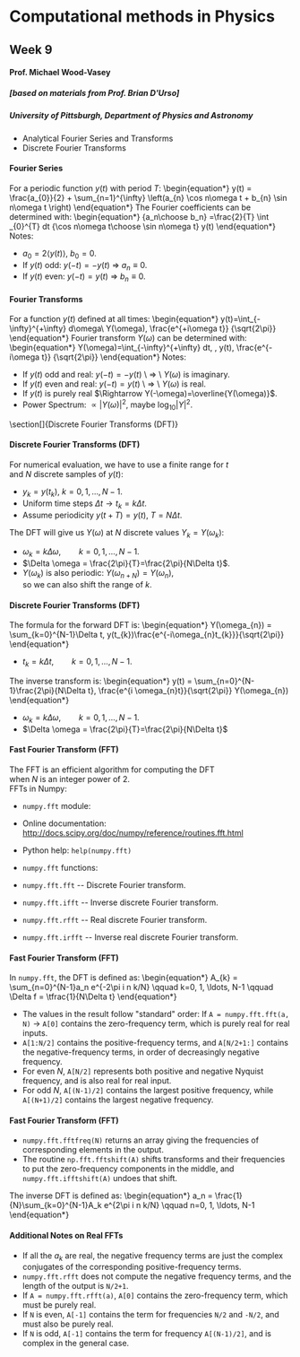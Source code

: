 # Computational methods in Physics
## Week 9
#### Prof. Michael Wood-Vasey
##### [based on materials from Prof. Brian D'Urso]
##### University of Pittsburgh, Department of Physics and Astronomy

* Analytical Fourier Series and Transforms
* Discrete Fourier Transforms

#### Fourier Series
For a periodic function $y(t)$ with period $T$:
\begin{equation*}
y(t) = \frac{a_{0}}{2} + \sum_{n=1}^{\infty} \left(a_{n} \cos
n\omega t + b_{n} \sin n\omega t
\right)
\end{equation*}
The Fourier coefficients can be determined with:
\begin{equation*}
{a_n\choose b_n}  =\frac{2}{T} \int _{0}^{T} dt {\cos n\omega
t\choose \sin n\omega t} y(t)
\end{equation*}
Notes:
* $a_{0} = 2 \left\langle y(t)\right\rangle$, $b_{0} = 0$.
* If $y(t)$ odd: $y(-t) = - y(t)$  $\Rightarrow$ $a_{n} \equiv 0$.
* If $y(t)$ even: $y(-t) = y(t)$ $\Rightarrow$ $b_{n} \equiv 0$.



#### Fourier Transforms
For a function $y(t)$ defined at all times:
\begin{equation*}
y(t)=\int_{-\infty}^{+\infty} d\omega\ Y(\omega)\, \frac{e^{+i\omega t}} {\sqrt{2\pi}}
\end{equation*}
Fourier transform $Y(\omega)$ can be determined with:
\begin{equation*}
Y(\omega)=\int_{-\infty}^{+\infty} dt\, \, y(t)\, \frac{e^{-i\omega t}} {\sqrt{2\pi}}
\end{equation*}
Notes:

* If $y(t)$ odd and real: $y(-t) = - y(t)$  \ $\Rightarrow$ \ $Y(\omega)$ is imaginary. 
* If $y(t)$ even and real: $y(-t) = y(t)$ \ $\Rightarrow$ \ $Y(\omega)$ is real.
* If $y(t)$ is purely real $\Rightarrow Y(-\omega)=\overline{Y(\omega)}$.
* Power Spectrum: $\propto \left| Y(\omega)\right|^{2}$, maybe $\log_{10}\left|Y\right|^{2}$.




\section[]{Discrete Fourier Transforms (DFT)}

#### Discrete Fourier Transforms (DFT)
For numerical evaluation, we have to use a finite range for $t$   
and $N$ discrete samples of $y(t)$:

* $y_{k} = y(t_{k})$, $k = 0, 1,\ldots, N-1$.
* Uniform time steps $\Delta t \rightarrow t_{k} = k \Delta t$.
* Assume periodicity $y(t+T) = y(t)$, $T=N\Delta t$.

The DFT will give us $Y(\omega)$ at $N$ discrete values $Y_k=Y(\omega_k)$:

* $\omega_k = k \Delta \omega, \qquad k = 0, 1, \ldots , N-1$.
* $\Delta \omega = \frac{2\pi}{T}=\frac{2\pi}{N\Delta t}$.
* $Y(\omega_k)$ is also periodic: $Y(\omega_{n+N})=Y(\omega_{n})$,  
	so we can also shift the range of $k$.



#### Discrete Fourier Transforms (DFT)
The formula for the forward DFT is:
\begin{equation*}
Y(\omega_{n}) = \sum_{k=0}^{N-1}\Delta t\, y(t_{k})\frac{e^{-i\omega_{n}t_{k}}}{\sqrt{2\pi}}
\end{equation*}

* $t_{k} = k \Delta t, \qquad k = 0, 1,\ldots, N-1$.

The inverse transform is:
\begin{equation*}
y(t) = \sum_{n=0}^{N-1}\frac{2\pi}{N\Delta t}\, \frac{e^{i \omega_{n}t}}{\sqrt{2\pi}} Y(\omega_{n})
\end{equation*}

* $\omega_k = k \Delta \omega, \qquad k = 0, 1, \ldots , N-1$.
* $\Delta \omega = \frac{2\pi}{T}=\frac{2\pi}{N\Delta t}$



#### Fast Fourier Transform (FFT)
The FFT is an efficient algorithm for computing the DFT  
when $N$ is an integer power of 2.  
FFTs in Numpy:

* `numpy.fft` module:

* Online documentation:  
http://docs.scipy.org/doc/numpy/reference/routines.fft.html
* Python help: `help(numpy.fft)`

* `numpy.fft` functions:

* `numpy.fft.fft` -- Discrete Fourier transform.
* `numpy.fft.ifft` -- Inverse discrete Fourier transform.
* `numpy.fft.rfft` -- Real discrete Fourier transform.
* `numpy.fft.irfft` -- Inverse real discrete Fourier transform.




#### Fast Fourier Transform (FFT)
In `numpy.fft`, the DFT is defined as:
\begin{equation*}
A_{k} = \sum_{n=0}^{N-1}a_n e^{-2\pi i n k/N} \qquad k=0, 1, \ldots, N-1 \qquad \Delta f = \tfrac{1}{N\Delta t}
\end{equation*}

* The values in the result follow "standard" order: If `A = numpy.fft.fft(a, N)` $\rightarrow$ `A[0]` contains the zero-frequency term, which is purely real for real inputs. 
* `A[1:N/2]` contains the positive-frequency terms, and `A[N/2+1:]` contains the negative-frequency terms, in order of decreasingly negative frequency. 
* For even $N$, `A[N/2]` represents both positive and negative Nyquist frequency, and is also real for real input. 
* For odd $N$, `A[(N-1)/2]` contains the largest positive frequency, while `A[(N+1)/2]` contains the largest negative frequency. 



#### Fast Fourier Transform (FFT)

* `numpy.fft.fftfreq(N)` returns an array giving the frequencies of corresponding elements in the output. 
* The routine `np.fft.fftshift(A)` shifts transforms and their frequencies to put the zero-frequency components in the middle, and `numpy.fft.ifftshift(A)` undoes that shift.

The inverse DFT is defined as:
\begin{equation*}
a_n = \frac{1}{N}\sum_{k=0}^{N-1}A_k e^{2\pi i n k/N} \qquad n=0, 1, \ldots, N-1
\end{equation*}

#### Additional Notes on Real FFTs

* If all the $a_k$ are real, the negative frequency terms are just the complex conjugates of the corresponding positive-frequency terms.
* `numpy.fft.rfft` does not compute the negative frequency terms, and the length of the output is `N/2+1`.
* If `A = numpy.fft.rfft(a)`, `A[0]` contains the zero-frequency term, which must be purely real.
* If `N` is even, `A[-1]` contains the term for frequencies `N/2` and `-N/2`, and must also be purely real.
* If `N` is odd, `A[-1]` contains the term for frequency `A[(N-1)/2]`, and is complex in the general case.



